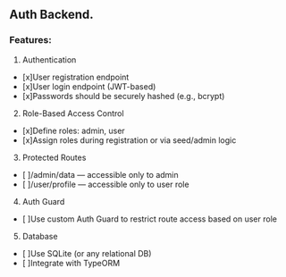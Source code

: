 ## Auth Backend.
### Features:
1. Authentication
- [x]User registration endpoint
- [x]User login endpoint (JWT-based)
- [x]Passwords should be securely hashed (e.g., bcrypt)

2. Role-Based Access Control
- [x]Define roles: admin, user
- [x]Assign roles during registration or via seed/admin logic

3. Protected Routes
- [ ]/admin/data — accessible only to admin
- [ ]/user/profile — accessible only to user role

4. Auth Guard
- [ ]Use custom Auth Guard to restrict route access based on user role

5. Database
- [ ]Use SQLite (or any relational DB)
- [ ]Integrate with TypeORM